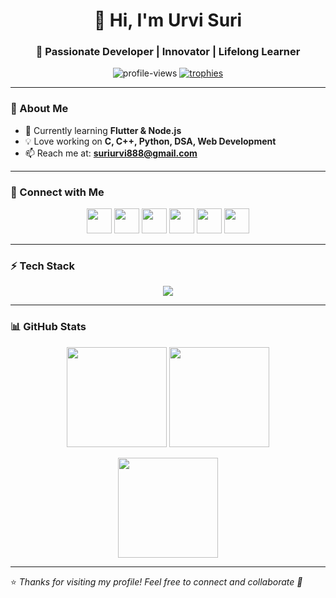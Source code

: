 <!-- Profile Header -->
<h1 align="center">👋 Hi, I'm Urvi Suri</h1>
<h3 align="center">🚀 Passionate Developer | Innovator | Lifelong Learner</h3>

<p align="center">
  <img src="https://komarev.com/ghpvc/?username=urvisuri&label=Profile%20Views&color=0e75b6&style=flat" alt="profile-views" />
  <a href="https://github.com/ryo-ma/github-profile-trophy">
    <img src="https://github-profile-trophy.vercel.app/?username=urvisuri&theme=algolia&margin-w=5&margin-h=5" alt="trophies" />
  </a>
</p>

---

### 🌱 About Me  
- 🔭 Currently learning **Flutter & Node.js**  
- 💡 Love working on **C, C++, Python, DSA, Web Development**  
- 📫 Reach me at: **suriurvi888@gmail.com**  

---

### 🤝 Connect with Me  
<p align="center">
  <a href="https://linkedin.com/in/urvi suri"><img src="https://skillicons.dev/icons?i=linkedin" height="40"/></a>
  <a href="https://instagram.com/urviisurii"><img src="https://skillicons.dev/icons?i=instagram" height="40"/></a>
  <a href="https://www.hackerrank.com/urvi suri"><img src="https://skillicons.dev/icons?i=hackerrank" height="40"/></a>
  <a href="https://www.leetcode.com/urvisuri"><img src="https://skillicons.dev/icons?i=leetcode" height="40"/></a>
  <a href="https://www.hackerearth.com/@suriurvi888"><img src="https://skillicons.dev/icons?i=hackerearth" height="40"/></a>
  <a href="https://discord.gg/urvix0x0"><img src="https://skillicons.dev/icons?i=discord" height="40"/></a>
</p>

---

### ⚡ Tech Stack  
<p align="center">
  <img src="https://skillicons.dev/icons?i=c,cpp,python,html,css,js,react,nodejs,mysql,flutter,figma" />
</p>

---

### 📊 GitHub Stats  
<p align="center">
  <img src="https://github-readme-stats.vercel.app/api/top-langs/?username=urvisuri&layout=compact&theme=tokyonight" height="160"/>
  <img src="https://github-readme-stats.vercel.app/api?username=urvisuri&show_icons=true&theme=tokyonight" height="160"/>
</p>

<p align="center">
  <img src="https://github-readme-streak-stats.herokuapp.com/?user=urvisuri&theme=tokyonight" height="160"/>
</p>

---

⭐️ *Thanks for visiting my profile! Feel free to connect and collaborate 🚀*  
